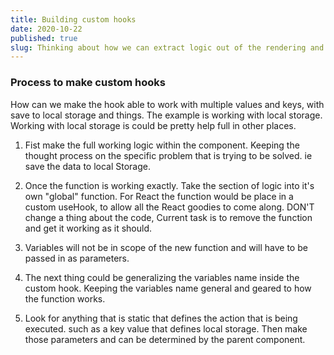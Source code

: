 ```yaml
---
title: Building custom hooks
date: 2020-10-22
published: true
slug: Thinking about how we can extract logic out of the rendering and opening up the possibility to use it other places.
---
```


### Process to make custom hooks

How can we make the hook able to work with multiple values and keys, with save to local storage and things. The example is working with local storage. Working with local storage is could be pretty help full in other places.

1. Fist make the full working logic within the component. Keeping the thought process on the specific problem that is trying to be solved. ie save the data to local Storage.

2. Once the function is working exactly. Take the section of logic into it's own "global" function. For React the function would be place in a custom useHook, to allow all the React goodies to come along. DON'T change a thing about the code, Current task is to remove the function and get it working as it should.

3. Variables will not be in scope of the new function and will have to be passed in as parameters.

4. The next thing could be generalizing the variables name inside the custom hook. Keeping the variables name general and geared to how the function works.

5. Look for anything that is static that defines the action that is being executed. such as a key value that defines local storage. Then make those parameters and can be determined by the parent component.
